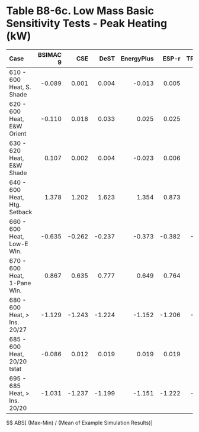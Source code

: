 # Table B8-6c. Low Mass Basic Sensitivity Tests - Peak Heating (kW)
| Case                         | BSIMAC 9 |    CSE |   DeST | EnergyPlus |  ESP-r | TRNSYS |     |    Min |    Max |   Mean | Dev % $$ |     | MJWMagic | 
|:---------------------------- | --------:| ------:| ------:| ----------:| ------:| ------:| ---:| ------:| ------:| ------:| --------:| ---:| --------:| 
| 610 - 600 Heat, S. Shade     |   -0.089 |  0.001 |  0.004 |     -0.013 |  0.005 |  0.001 |     | -0.089 |  0.005 | -0.015 |    616.7 |     |   -0.006 | 
| 620 - 600 Heat, E&W Orient   |   -0.110 |  0.018 |  0.033 |      0.025 |  0.025 |  0.026 |     | -0.110 |  0.033 |  0.003 |   5355.3 |     |    0.012 | 
| 630 - 620 Heat, E&W Shade    |    0.107 |  0.002 |  0.004 |     -0.023 |  0.006 |  0.003 |     | -0.023 |  0.107 |  0.016 |    786.0 |     |   -0.011 | 
| 640 - 600 Heat, Htg. Setback |    1.378 |  1.202 |  1.623 |      1.354 |  0.873 |  0.680 |     |  0.680 |  1.623 |  1.185 |     79.6 |     |    0.677 | 
| 660 - 600 Heat, Low-E Win.   |   -0.635 | -0.262 | -0.237 |     -0.373 | -0.382 | -0.404 |     | -0.635 | -0.237 | -0.382 |    104.1 |     |   -0.187 | 
| 670 - 600 Heat, 1-Pane Win.  |    0.867 |  0.635 |  0.777 |      0.649 |  0.764 |  0.862 |     |  0.635 |  0.867 |  0.759 |     30.5 |     |    0.325 | 
| 680 - 600 Heat, > Ins. 20/27 |   -1.129 | -1.243 | -1.224 |     -1.152 | -1.206 | -1.244 |     | -1.244 | -1.129 | -1.200 |      9.6 |     |   -0.576 | 
| 685 - 600 Heat, 20/20 tstat  |   -0.086 |  0.012 |  0.019 |      0.019 |  0.019 |  0.016 |     | -0.086 |  0.019 | -0.000 |  29982.6 |     |    0.009 | 
| 695 - 685 Heat, > Ins. 20/20 |   -1.031 | -1.237 | -1.199 |     -1.151 | -1.222 | -1.257 |     | -1.257 | -1.031 | -1.183 |     19.1 |     |   -0.576 | 

$$ ABS[ (Max-Min) / (Mean of Example Simulation Results)]


